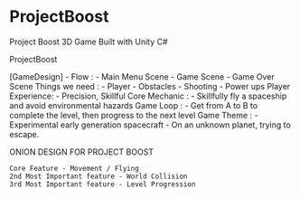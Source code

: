 # ProjectBoost
Project Boost 3D Game Built with Unity C#

ProjectBoost

[GameDesign] - 
	Flow :
		- Main Menu Scene
		- Game Scene
		- Game Over Scene
	Things we need :
		- Player
		- Obstacles
		- Shooting
		- Power ups
	Player Experience:
		- Precision, Skillful
	Core Mechanic :
		- Skillfully fly a spaceship and avoid environmental hazards
	Game Loop :
		- Get from A to B to complete the level, then progress to the next level
	Game Theme :
		- Experimental early generation spacecraft
		- On an unknown planet, trying to escape.


ONION DESIGN FOR PROJECT BOOST

	Core Feature - Movement / Flying
	2nd Most Important feature - World Collision
	3rd Most Important feature - Level Progression